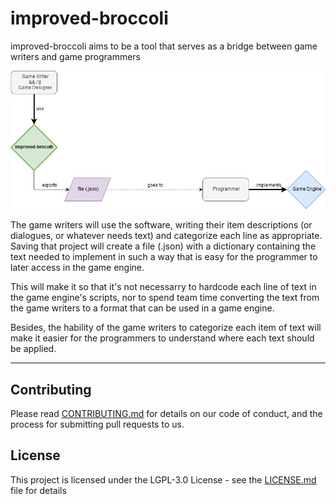 # improved-broccoli
improved-broccoli aims to be a tool that serves as a bridge between game writers and game programmers

![ReadMe Diagram](img/README_Diagram.png)

The game writers will use the software, writing their item descriptions (or dialogues, or whatever needs text) and categorize each line as appropriate. Saving that project will create a file (.json) with a dictionary containing the text needed to implement in such a way that is easy for the programmer to later access in the game engine.

This will make it so that it's not necessarry to hardcode each line of text in the game engine's scripts, nor to spend team time  converting the text from the game writers to a format that can be used in a game engine.

Besides, the hability of the game writers to categorize each item of text will make it easier for the programmers to understand where each text should be applied.

<hr>

## Contributing

Please read [CONTRIBUTING.md](CONTRIBUTING.md) for details on our code of conduct, and the process for submitting pull requests to us.

## License
This project is licensed under the  LGPL-3.0 License - see the [LICENSE.md](LICENSE) file for details